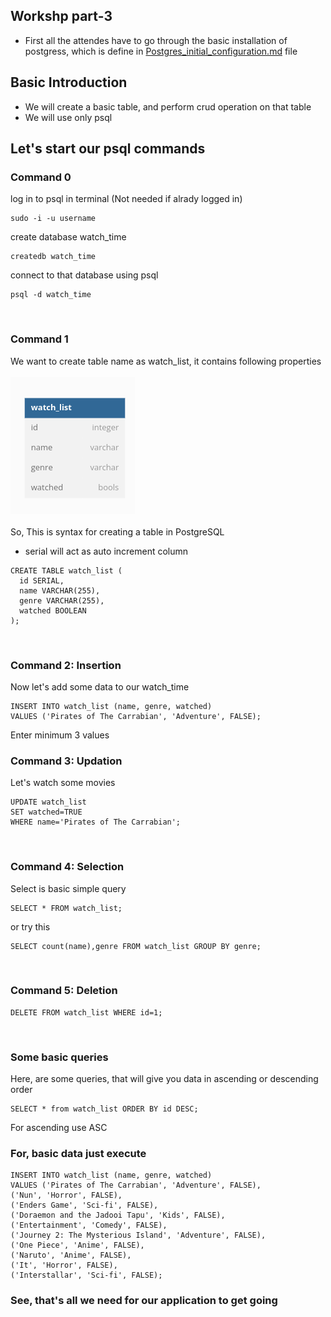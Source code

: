 ## Workshp part-3

- First all the attendes have to go through the basic installation of postgress, which is define in [Postgres_initial_configuration.md](https://github.com/Improwised/lnpp-workshop/blob/main/Postgres/Postgres_initial_configuration.md) file


## Basic Introduction
- We will create a basic table, and perform crud operation on that table
- We will use only psql

## Let's start our psql commands

### Command 0
log in to psql in terminal (Not needed if alrady logged in)
```
sudo -i -u username
```

create database watch_time
```
createdb watch_time
```

connect to that database using psql
```
psql -d watch_time
```
<br/>

### Command 1
We want to create table name as watch_list, it contains following properties<br/><br/>
![Alt text](images/image.png)<br/><br/>
So, This is syntax for creating a table in PostgreSQL
- serial will act as auto increment column
```
CREATE TABLE watch_list (
  id SERIAL,
  name VARCHAR(255),
  genre VARCHAR(255),
  watched BOOLEAN
);
```
<br/>

### Command 2: Insertion
Now let's add some data to our watch_time
```
INSERT INTO watch_list (name, genre, watched)
VALUES ('Pirates of The Carrabian', 'Adventure', FALSE);
```

Enter minimum 3 values
<br/>

### Command 3: Updation
Let's watch some movies
```
UPDATE watch_list
SET watched=TRUE
WHERE name='Pirates of The Carrabian';
```
<br/>

### Command 4: Selection
Select is basic simple query
```
SELECT * FROM watch_list;
```
or try this
```
SELECT count(name),genre FROM watch_list GROUP BY genre;
```
<br/>

### Command 5: Deletion
```
DELETE FROM watch_list WHERE id=1;
```
<br/>

### Some basic queries

Here, are some queries, that will give you data in ascending or descending order
```
SELECT * from watch_list ORDER BY id DESC; 
```
For ascending use ASC
<br/>

### For, basic data just execute
```
INSERT INTO watch_list (name, genre, watched) 
VALUES ('Pirates of The Carrabian', 'Adventure', FALSE), 
('Nun', 'Horror', FALSE), 
('Enders Game', 'Sci-fi', FALSE), 
('Doraemon and the Jadooi Tapu', 'Kids', FALSE), 
('Entertainment', 'Comedy', FALSE), 
('Journey 2: The Mysterious Island', 'Adventure', FALSE), 
('One Piece', 'Anime', FALSE), 
('Naruto', 'Anime', FALSE), 
('It', 'Horror', FALSE), 
('Interstallar', 'Sci-fi', FALSE);
```
### See, that's all we need for our application to get going